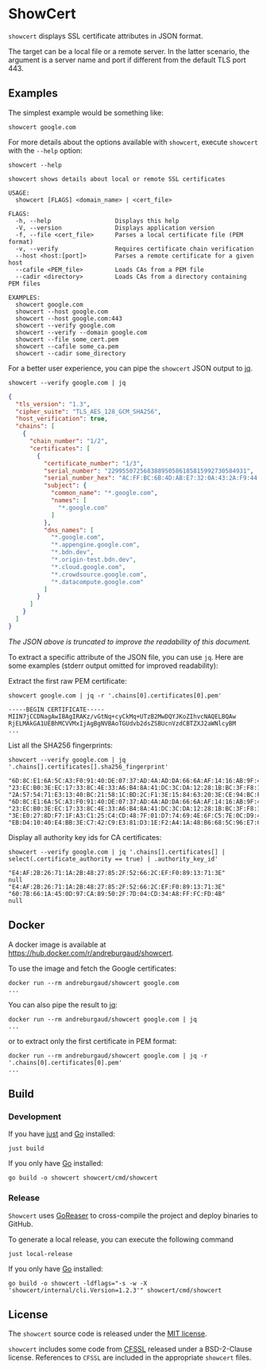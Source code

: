 # ShowCert

`showcert` displays SSL certificate attributes in JSON format.

The target can be a local file or a remote server. In the latter scenario,
the argument is a server name and port if different from the default TLS port 443.

## Examples

The simplest example would be something like:

```
showcert google.com
```

For more details about the options available with `showcert`, execute `showcert` with the `--help` option:

```
showcert --help
```

```
showcert shows details about local or remote SSL certificates

USAGE:
  showcert [FLAGS] <domain_name> | <cert_file>

FLAGS:
  -h, --help                  Displays this help
  -V, --version               Displays application version
  -f, --file <cert_file>      Parses a local certificate file (PEM format)
  -v, --verify                Requires certificate chain verification
  --host <host:[port]>        Parses a remote certificate for a given host
  --cafile <PEM_file>         Loads CAs from a PEM file
  --cadir <directory>         Loads CAs from a directory containing PEM files

EXAMPLES:
  showcert google.com
  showcert --host google.com
  showcert --host google.com:443
  showcert --verify google.com
  showcert --verify --domain google.com
  showcert --file some_cert.pem
  showcert --cafile some_ca.pem
  showcert --cadir some_directory
```

For a better user experience, you can pipe the `showcert` JSON output to [jq](https://stedolan.github.io/jq/).

```
showcert --verify google.com | jq
```
```json
{
  "tls_version": "1.3",
  "cipher_suite": "TLS_AES_128_GCM_SHA256",
  "host_verification": true,
  "chains": [
    {
      "chain_number": "1/2",
      "certificates": [
        {
          "certificate_number": "1/3",
          "serial_number": "229955072568388950586185815992730584931",
          "serial_number_hex": "AC:FF:BC:6B:4D:AB:E7:32:0A:43:2A:F9:44:F3:07:63",
          "subject": {
            "common_name": "*.google.com",
            "names": [
              "*.google.com"
            ]
          },
          "dns_names": [
            "*.google.com",
            "*.appengine.google.com",
            "*.bdn.dev",
            "*.origin-test.bdn.dev",
            "*.cloud.google.com",
            "*.crowdsource.google.com",
            "*.datacompute.google.com"
          ]
        }
      ]
    }
  ]
}
```

_The JSON above is truncated to improve the readability of this document._

To extract a specific attribute of the JSON file, you can use `jq`. Here are some examples
(stderr output omitted for improved readability):

Extract the first raw PEM certificate:

```
showcert google.com | jq -r '.chains[0].certificates[0].pem'
```
```
-----BEGIN CERTIFICATE-----
MIIN7jCCDNagAwIBAgIRAKz/vGtNq+cyCkMq+UTzB2MwDQYJKoZIhvcNAQELBQAw
RjELMAkGA1UEBhMCVVMxIjAgBgNVBAoTGUdvb2dsZSBUcnVzdCBTZXJ2aWNlcyBM
...
```

List all the SHA256 fingerprints:

```
showcert --verify google.com | jq '.chains[].certificates[].sha256_fingerprint'
```
```
"6D:8C:E1:6A:5C:A3:F0:91:40:DE:07:37:AD:4A:AD:DA:66:6A:AF:14:16:AB:9F:4E:7E:E8:40:8B:E9:1B:7B:F3"
"23:EC:B0:3E:EC:17:33:8C:4E:33:A6:B4:8A:41:DC:3C:DA:12:28:1B:BC:3F:F8:13:C0:58:9D:6C:C2:38:75:22"
"2A:57:54:71:E3:13:40:BC:21:58:1C:BD:2C:F1:3E:15:84:63:20:3E:CE:94:BC:F9:D3:CC:19:6B:F0:9A:54:72"
"6D:8C:E1:6A:5C:A3:F0:91:40:DE:07:37:AD:4A:AD:DA:66:6A:AF:14:16:AB:9F:4E:7E:E8:40:8B:E9:1B:7B:F3"
"23:EC:B0:3E:EC:17:33:8C:4E:33:A6:B4:8A:41:DC:3C:DA:12:28:1B:BC:3F:F8:13:C0:58:9D:6C:C2:38:75:22"
"3E:E0:27:8D:F7:1F:A3:C1:25:C4:CD:48:7F:01:D7:74:69:4E:6F:C5:7E:0C:D9:4C:24:EF:D7:69:13:39:18:E5"
"EB:D4:10:40:E4:BB:3E:C7:42:C9:E3:81:D3:1E:F2:A4:1A:48:B6:68:5C:96:E7:CE:F3:C1:DF:6C:D4:33:1C:99"
```

Display all authority key ids for CA certificates:

```
showcert --verify google.com | jq '.chains[].certificates[] | select(.certificate_authority == true) | .authority_key_id'
```
```
"E4:AF:2B:26:71:1A:2B:48:27:85:2F:52:66:2C:EF:F0:89:13:71:3E"
null
"E4:AF:2B:26:71:1A:2B:48:27:85:2F:52:66:2C:EF:F0:89:13:71:3E"
"60:7B:66:1A:45:0D:97:CA:89:50:2F:7D:04:CD:34:A8:FF:FC:FD:4B"
null
```

## Docker

A docker image is available at https://hub.docker.com/r/andreburgaud/showcert.

To use the image and fetch the Google certificates:

```
docker run --rm andreburgaud/showcert google.com
...
```

You can also pipe the result to [jq](https://stedolan.github.io/jq/):

```
docker run --rm andreburgaud/showcert google.com | jq
...
```

or to extract only the first certificate in PEM format:

```
docker run --rm andreburgaud/showcert google.com | jq -r '.chains[0].certificates[0].pem'
...
```

## Build

### Development

If you have [just](https://github.com/casey/just) and [Go](https://go.dev/) installed:
```
just build
```

If you only have [Go](https://go.dev/) installed:

```
go build -o showcert showcert/cmd/showcert
```

### Release

`Showcert` uses [GoReaser](https://goreleaser.com/) to cross-compile the project and deploy binaries to GitHub.

To generate a local release, you can execute the following command

```
just local-release
```

If you only have [Go](https://go.dev/) installed:

```
go build -o showcert -ldflags="-s -w -X 'showcert/internal/cli.Version=1.2.3'" showcert/cmd/showcert
```

## License

The `showcert` source code is released under the [MIT license](LICENSE).

`showcert` includes some code from [CFSSL](https://github.com/cloudflare/cfssl) released under a BSD-2-Clause license. References to `CFSSL` are included in the appropriate `showcert` files.
